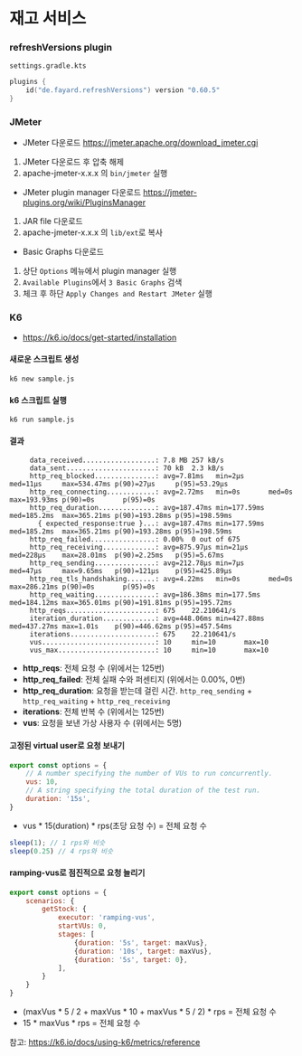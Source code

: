 # 재고 서비스

### refreshVersions plugin 
`settings.gradle.kts`
```kotlin
plugins {
    id("de.fayard.refreshVersions") version "0.60.5"
}
```

### JMeter

- JMeter 다운로드
https://jmeter.apache.org/download_jmeter.cgi

1. JMeter 다운로드 후 압축 해제
2. apache-jmeter-x.x.x 의 `bin/jmeter` 실행

-  JMeter plugin manager 다운로드
https://jmeter-plugins.org/wiki/PluginsManager

1. JAR file 다운로드
2. apache-jmeter-x.x.x 의 `lib/ext`로 복사

- Basic Graphs 다운로드
1. 상단 `Options` 메뉴에서 plugin manager 실행
2. `Available Plugins`에서 `3 Basic Graphs` 검색
3. 체크 후 하단 `Apply Changes and Restart JMeter` 실행

### K6
- https://k6.io/docs/get-started/installation

#### 새로운 스크립트 생성

```shell
k6 new sample.js
```

#### k6 스크립트 실행

```shell
k6 run sample.js
```

#### 결과

```
     data_received..................: 7.8 MB 257 kB/s
     data_sent......................: 70 kB  2.3 kB/s
     http_req_blocked...............: avg=7.81ms   min=2µs      med=11µs     max=534.47ms p(90)=27µs     p(95)=53.29µs 
     http_req_connecting............: avg=2.72ms   min=0s       med=0s       max=193.93ms p(90)=0s       p(95)=0s      
     http_req_duration..............: avg=187.47ms min=177.59ms med=185.2ms  max=365.21ms p(90)=193.28ms p(95)=198.59ms
       { expected_response:true }...: avg=187.47ms min=177.59ms med=185.2ms  max=365.21ms p(90)=193.28ms p(95)=198.59ms
     http_req_failed................: 0.00%  0 out of 675
     http_req_receiving.............: avg=875.97µs min=21µs     med=228µs    max=28.01ms  p(90)=2.25ms   p(95)=5.67ms  
     http_req_sending...............: avg=212.78µs min=7µs      med=47µs     max=9.65ms   p(90)=121µs    p(95)=425.89µs
     http_req_tls_handshaking.......: avg=4.22ms   min=0s       med=0s       max=286.21ms p(90)=0s       p(95)=0s      
     http_req_waiting...............: avg=186.38ms min=177.5ms  med=184.12ms max=365.01ms p(90)=191.81ms p(95)=195.72ms
     http_reqs......................: 675    22.210641/s
     iteration_duration.............: avg=448.06ms min=427.88ms med=437.27ms max=1.01s    p(90)=446.62ms p(95)=457.54ms
     iterations.....................: 675    22.210641/s
     vus............................: 10     min=10       max=10
     vus_max........................: 10     min=10       max=10
```

- **http_reqs**: 전체 요청 수 (위에서는 125번)
- **http_req_failed**: 전체 실패 수와 퍼센티지 (위에서는 0.00%, 0번)
- **http_req_duration**: 요청을 받는데 걸린 시간. `http_req_sending` + `http_req_waiting` + `http_req_receiving`
- **iterations**: 전체 반복 수 (위에서는 125번)
- **vus**: 요청을 보낸 가상 사용자 수 (위에서는 5명)


#### 고정된 virtual user로 요청 보내기

```js
export const options = {
    // A number specifying the number of VUs to run concurrently.
    vus: 10,
    // A string specifying the total duration of the test run.
    duration: '15s',
}
```
- vus * 15(duration) * rps(초당 요청 수) = 전체 요청 수

```js
sleep(1); // 1 rps와 비슷
sleep(0.25) // 4 rps와 비슷
```

#### ramping-vus로 점진적으로 요청 늘리기

```js
export const options = {
    scenarios: {
        getStock: {
            executor: 'ramping-vus',
            startVUs: 0,
            stages: [
                {duration: '5s', target: maxVus},
                {duration: '10s', target: maxVus},
                {duration: '5s', target: 0},
            ],
        }
    }
}
```
- (maxVus * 5 / 2 + maxVus * 10 + maxVus * 5 / 2) * rps = 전체 요청 수
- 15 * maxVus * rps = 전체 요청 수

참고: https://k6.io/docs/using-k6/metrics/reference